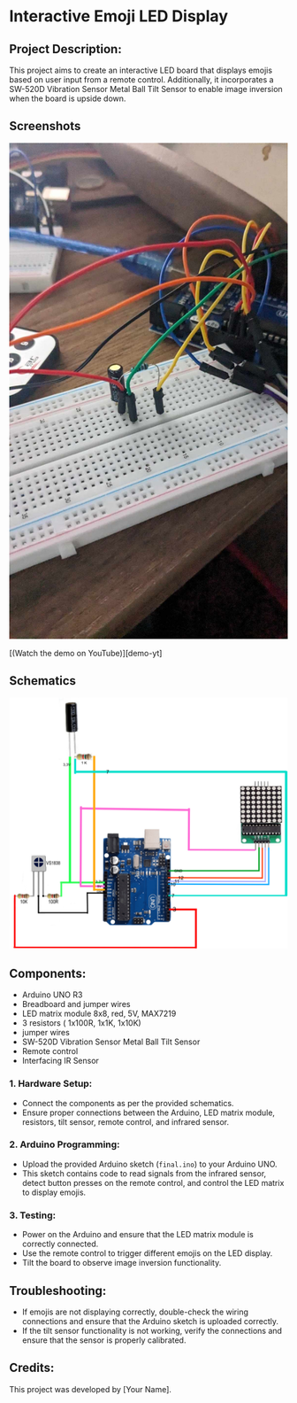 # Interactive Emoji LED Display

## Project Description:
This project aims to create an interactive LED board that displays  emojis based on user input from a remote control. Additionally, it incorporates a SW-520D Vibration Sensor Metal Ball Tilt Sensor to enable image inversion when the board is upside down.


## Screenshots

![Doorbell sample demo](ar.jpg)

[(Watch the demo on YouTube)][demo-yt]

## Schematics

![Schematics](schema.jpg)

## Components:

- Arduino UNO R3
- Breadboard and jumper wires 
- LED matrix module 8x8, red, 5V, MAX7219
- 3 resistors ( 1x100R, 1x1K, 1x10K) 
- jumper wires
- SW-520D Vibration Sensor Metal Ball Tilt Sensor
- Remote control
- Interfacing IR Sensor

### 1. Hardware Setup:
- Connect the components as per the provided schematics.
- Ensure proper connections between the Arduino, LED matrix module, resistors, tilt sensor, remote control, and infrared sensor.

### 2. Arduino Programming:
- Upload the provided Arduino sketch (`final.ino`) to your Arduino UNO.
- This sketch contains code to read signals from the infrared sensor, detect button presses on the remote control, and control the LED matrix to display emojis.

### 3. Testing:
- Power on the Arduino and ensure that the LED matrix module is correctly connected.
- Use the remote control to trigger different emojis on the LED display.
- Tilt the board to observe image inversion functionality.

## Troubleshooting:
- If emojis are not displaying correctly, double-check the wiring connections and ensure that the Arduino sketch is uploaded correctly.
- If the tilt sensor functionality is not working, verify the connections and ensure that the sensor is properly calibrated.

## Credits:
This project was developed by [Your Name].

